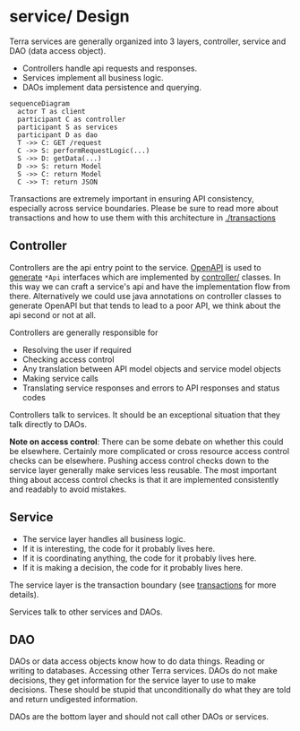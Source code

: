 # service/ Design

Terra services are generally organized into 3 layers, controller, service and DAO (data access
object).

- Controllers handle api requests and responses.
- Services implement all business logic.
- DAOs implement data persistence and querying.

```mermaid
sequenceDiagram
  actor T as client
  participant C as controller
  participant S as services
  participant D as dao
  T ->> C: GET /request
  C ->> S: performRequestLogic(...)
  S ->> D: getData(...)
  D ->> S: return Model
  S ->> C: return Model
  C ->> T: return JSON
```

Transactions are extremely important in ensuring API consistency, especially across service
boundaries. Please be sure to read more about transactions and how to use them with this
architecture in [./transactions](./transactions.md)

## Controller

Controllers are the api entry point to the
service. [OpenAPI](../service/src/main/resources/api/openapi.yml) is used
to [generate](../service/generators.gradle) `*Api` interfaces which are implemented
by [controller/](../service/src/main/java/bio/terra/annvarsearch/controller)
classes. In this way we can craft a service's api and have the implementation flow from there.
Alternatively we could use java annotations on controller classes to generate OpenAPI but that tends
to lead to a poor API, we think about the api second or not at all.

Controllers are generally responsible for

* Resolving the user if required
* Checking access control
* Any translation between API model objects and service model objects
* Making service calls
* Translating service responses and errors to API responses and status codes

Controllers talk to services. It should be an exceptional situation that they talk directly to DAOs.

**Note on access control**: There can be some debate on whether this could be elsewhere. Certainly
more complicated or cross resource access control checks can be elsewhere. Pushing access control
checks down to the service layer generally make services less reusable. The most important thing
about access control checks is that it are implemented consistently and readably to avoid mistakes.

## Service

- The service layer handles all business logic.
- If it is interesting, the code for it probably lives here.
- If it is coordinating anything, the code for it probably lives here.
- If it is making a decision, the code for it probably lives here.

The service layer is the transaction boundary (see [transactions](transactions.md) for more
details).

Services talk to other services and DAOs.

## DAO

DAOs or data access objects know how to do data things. Reading or writing to databases.
Accessing other Terra services. DAOs do not make decisions, they get information for the service
layer to use to make decisions. These should be stupid that unconditionally do what they are told
and return undigested information.

DAOs are the bottom layer and should not call other DAOs or services.
